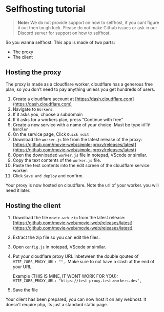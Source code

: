 # Selfhosting tutorial

> **Note:** We do not provide support on how to selfhost, if you cant figure it out then tough luck. Please do not make Github issues or ask in our Discord server for support on how to selfhost.

So you wanna selfhost. This app is made of two parts:
 - The proxy
 - The client

## Hosting the proxy

The proxy is made as a cloudflare worker, cloudflare has a generous free plan, so you don't need to pay anything unless you get hundreds of users.

1. Create a cloudflare account at [https://dash.cloudflare.com](https://dash.cloudflare.com)
2. Navigate to `Workers`.
3. If it asks you, choose a subdomain
4. If it asks for a workers plan, press "Continue with free"
5. Create a new service with a name of your choice. Must be type `HTTP handler`
6. On the service page, Click `Quick edit`
7. Download the `worker.js` file from the latest release of the proxy: [https://github.com/movie-web/simple-proxy/releases/latest](https://github.com/movie-web/simple-proxy/releases/latest)
8. Open the downloaded `worker.js` file in notepad, VScode or similar.
9. Copy the text contents of the `worker.js` file.
10. Paste the text contents into the edit screen of the cloudflare service worker.
11. Click `Save and deploy` and confirm.

Your proxy is now hosted on cloudflare. Note the url of your worker. you will need it later.

## Hosting the client

1. Download the file `movie-web.zip` from the latest release: [https://github.com/movie-web/movie-web/releases/latest](https://github.com/movie-web/movie-web/releases/latest)
2. Extract the zip file so you can edit the files.
3. Open `config.js` in notepad, VScode or similar.
4. Put your cloudflare proxy URL inbetween the double qoutes of `VITE_CORS_PROXY_URL: "",`. Make sure to not have a slash at the end of your URL.

   Example (THIS IS MINE, IT WONT WORK FOR YOU): `VITE_CORS_PROXY_URL: "https://test-proxy.test.workers.dev",`
5. Save the file

Your client has been prepared, you can now host it on any webhost.
It doesn't require php, its just a standard static page.
